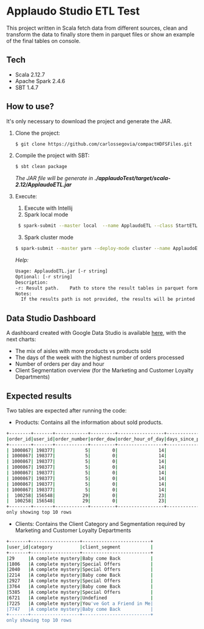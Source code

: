 # Applaudo Studio ETL Test

This project written in Scala fetch data from different sources, clean and transform the data to finally store them in parquet files or show an example of the final tables on console.

## Tech
* Scala 2.12.7
* Apache Spark 2.4.6
* SBT 1.4.7

## How to use? 

It's only necessary to download the project and generate the JAR. 

1. Clone the project:
    ```sh
    $ git clone https://github.com/carlossegovia/compactHDFSFiles.git
    ```
 2. Compile the project with SBT:
    ```sh
    $ sbt clean package
    ```
    *The JAR file will be generate in __./applaudoTest/target/scala-2.12/ApplaudoETL.jar__*

3. Execute:
   1. Execute with Intellij
   2. Spark local mode
   ```sh
    $ spark-submit --master local  --name ApplaudoETL --class StartETL pathToJAR/ApplaudoETL.jar --jars pathToJAR/mssql-jdbc-9.2.1.jre8.jar
    ```
   3. Spark cluster mode
    ```sh
    $ spark-submit --master yarn --deploy-mode cluster --name ApplaudoETL --class StartETL pathToJAR/ApplaudoETL.jar --jars pathToJAR/mssql-jdbc-9.2.1.jre8.jar
    ```
 
    *Help:*

    ```sh
    Usage: ApplaudoETL.jar [-r string]
    Optional: [-r string]
    Description:
    -r: Result path.    Path to store the result tables in parquet format.
    Notes:
      If the results path is not provided, the results will be printed in console
    ```     

## Data Studio Dashboard

A dashboard created with Google Data Studio is available [here](https://datastudio.google.com/reporting/04f80c80-eeee-4b4c-967a-14ed49b6df39), with the next charts:

* The mix of aisles with more products vs products sold
* The days of the week with the highest number of orders processed
* Number of orders per day and hour
* Client Segmentation overview (for the Marketing and Customer Loyalty Departments)

## Expected results

Two tables are expected after running the code: 
* Products: Contains all the information about sold products.
```sh
+--------+-------+------------+---------+-----------------+----------------------+--------------------+--------------------+------------------+------------+
|order_id|user_id|order_number|order_dow|order_hour_of_day|days_since_prior_order|             product|              aisles|number_of_products|  department|
+--------+-------+------------+---------+-----------------+----------------------+--------------------+--------------------+------------------+------------+
| 1000867| 198377|           5|        0|               14|                     9|Triscuit Baked Wh...|            crackers|                 8|      snacks|
| 1000867| 198377|           5|        0|               14|                     9|Nutter Butter Coo...|       cookies cakes|                10|      snacks|
| 1000867| 198377|           5|        0|               14|                     9|    Chili With Beans|  canned meals beans|                 6|canned goods|
| 1000867| 198377|           5|        0|               14|                     9|Zingers Raspberry...|       cookies cakes|                 6|      snacks|
| 1000867| 198377|           5|        0|               14|                     9|        Ho Hos Cakes|       cookies cakes|                13|      snacks|
| 1000867| 198377|           5|        0|               14|                     9|Small Curd Cottag...|other creams cheeses|                14|  dairy eggs|
| 1000867| 198377|           5|        0|               14|                     9| Original Corn Chips|      chips pretzels|                14|      snacks|
| 1000867| 198377|           5|        0|               14|                     9|Original Citrus S...|         soft drinks|                13|   beverages|
|  100258| 156548|          29|        0|               23|                    15|Stage 2 Spinach, ...|   baby food formula|                12|      babies|
|  100258| 156548|          29|        0|               23|                    15| Colby Cheese Sticks|     packaged cheese|                 2|  dairy eggs|
+--------+-------+------------+---------+-----------------+----------------------+--------------------+--------------------+------------------+------------+
only showing top 10 rows
```
* Clients: Contains the Client Category and Segmentation required by Marketing and Customer Loyalty Departments

```sh
+-------+------------------+-------------------------+
|user_id|category          |client_segment           |
+-------+------------------+-------------------------+
|29     |A complete mystery|Baby come Back           |
|1806   |A complete mystery|Special Offers           |
|2040   |A complete mystery|Special Offers           |
|2214   |A complete mystery|Baby come Back           |
|2927   |A complete mystery|Special Offers           |
|3764   |A complete mystery|Baby come Back           |
|5385   |A complete mystery|Special Offers           |
|6721   |A complete mystery|Undefined                |
|7225   |A complete mystery|You've Got a Friend in Me|
|7747   |A complete mystery|Baby come Back           |
+-------+------------------+-------------------------+
only showing top 10 rows
```
